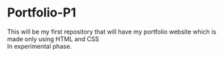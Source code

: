 # Portfolio-P1
This will be my first repository that will have my portfolio website which is made only using HTML and CSS
<br>
In experimental phase.
